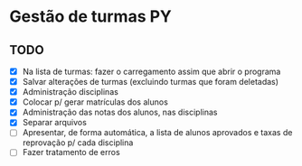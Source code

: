 # Gestão de turmas PY

## TODO

- [x] Na lista de turmas: fazer o carregamento assim que abrir o programa
- [x] Salvar alterações de turmas (excluindo turmas que foram deletadas)
- [x] Administração disciplinas
- [x] Colocar p/ gerar matrículas dos alunos
- [x] Administração das notas dos alunos, nas disciplinas
- [x] Separar arquivos
- [ ] Apresentar, de forma automática, a lista de alunos aprovados e taxas de reprovação p/ cada disciplina
- [ ] Fazer tratamento de erros
